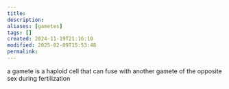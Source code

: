 ```yaml
---
title: 
description: 
aliases: [gametes]
tags: []
created: 2024-11-19T21:16:10
modified: 2025-02-09T15:53:48
permalink:
---
```


a gamete is a haploid cell that can fuse with another gamete of the opposite sex during fertilization
